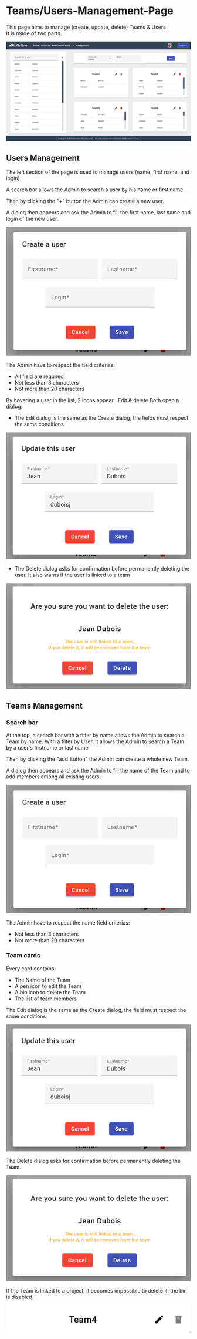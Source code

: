 # Teams/Users-Management-Page

This page aims to manage (create, update, delete) Teams & Users
<br> It is made of two parts.

![Page](../assets/screenshots/teams-users-management-page/teams-users-page.png)

## Users Management

The left section of the page is used to manage users (name, first name, and login).

A search bar allows the Admin to search a user by his name or first name.

Then by clicking the "+" button the Admin can create a new user.

A dialog then appears and ask the Admin to fill the first name, last name and login of the new user.

![Dialog create](../assets/screenshots/teams-users-management-page/create-user-dialog.png)

The Admin have to respect the field criterias:

- All field are required
- Not less than 3 characters
- Not more than 20 characters

By hovering a user in the list, 2 icons appear : Edit & delete 
Both open a dialog:

- The Edit dialog is the same as the Create dialog, the fields must respect the same conditions

![Dialog edit](../assets/screenshots/teams-users-management-page/edit-user-dialog.png)

- The Delete dialog asks for confirmation before permanently deleting the user. It also warns if the user is linked to a team

![Dialog delete](../assets/screenshots/teams-users-management-page/delete-user-dialog.png)

## Teams Management

### Search bar

At the top, a search bar with a filter by name allows the Admin to search a Team by name. With a filter by User, it allows the Admin to search a Team by a user's firstname or last name

Then by clicking the "add Button" the Admin can create a whole new Team.

A dialog then appears and ask the Admin to fill the name of the Team and to add members among all existing users. 

![Dialog create](../assets/screenshots/teams-users-management-page/create-user-dialog.png)

The Admin have to respect the name field criterias:

- Not less than 3 characters
- Not more than 20 characters

### Team cards

Every card contains:

- The Name of the Team
- A pen icon to edit the Team
- A bin icon to delete the Team
- The list of team members
  
The Edit dialog is the same as the Create dialog, the field must respect the same conditions

![Dialog edit](../assets/screenshots/teams-users-management-page/edit-user-dialog.png)

The Delete dialog asks for confirmation before permanently deleting the Team.

![Dialog delete](../assets/screenshots/teams-users-management-page/delete-user-dialog.png)

If the Team is linked to a project, it becomes impossible to delete it: the bin is disabled.

![Team linked](../assets/screenshots/teams-users-management-page/team-linked.png)
